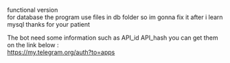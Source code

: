 functional version <br />
for database the program use files in db folder so im gonna fix it after i learn mysql thanks for your patient <br />

The bot need some information such as API_id API_hash you can get them on the link below : <br />
https://my.telegram.org/auth?to=apps
